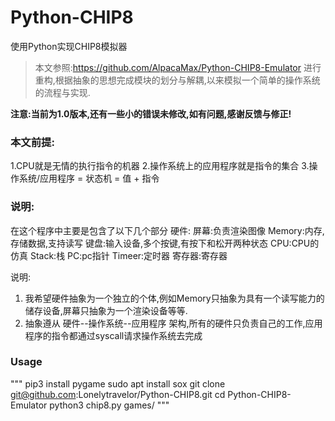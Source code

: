# Python-CHIP8
使用Python实现CHIP8模拟器

> 本文参照:https://github.com/AlpacaMax/Python-CHIP8-Emulator 进行重构,根据抽象的思想完成模块的划分与解耦,以来模拟一个简单的操作系统的流程与实现.

**注意:当前为1.0版本,还有一些小的错误未修改,如有问题,感谢反馈与修正!**

### 本文前提:
1.CPU就是无情的执行指令的机器
2.操作系统上的应用程序就是指令的集合
3.操作系统/应用程序 = 状态机 = 值 + 指令

### 说明:
在这个程序中主要是包含了以下几个部分
硬件:
  屏幕:负责渲染图像
  Memory:内存,存储数据,支持读写
  键盘:输入设备,多个按键,有按下和松开两种状态
  CPU:CPU的仿真
    Stack:栈
    PC:pc指针
    Timeer:定时器
    寄存器:寄存器

说明:
1. 我希望硬件抽象为一个独立的个体,例如Memory只抽象为具有一个读写能力的储存设备,屏幕只抽象为一个渲染设备等等.
2. 抽象遵从 硬件--操作系统--应用程序 架构,所有的硬件只负责自己的工作,应用程序的指令都通过syscall请求操作系统去完成

### Usage
"""
pip3 install pygame
sudo apt install sox
git clone git@github.com:Lonelytravelor/Python-CHIP8.git
cd Python-CHIP8-Emulator
python3 chip8.py games/<Your game>
"""
